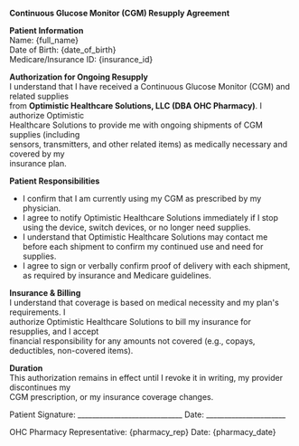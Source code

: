 **Continuous Glucose Monitor (CGM) Resupply Agreement**  

**Patient Information**  
Name: {full_name}  
Date of Birth: {date_of_birth}  
Medicare/Insurance ID: {insurance_id}  


**Authorization for Ongoing Resupply**  
I understand that I have received a Continuous Glucose Monitor (CGM) and related supplies  
from **Optimistic Healthcare Solutions, LLC (DBA OHC Pharmacy)**. I authorize Optimistic  
Healthcare Solutions to provide me with ongoing shipments of CGM supplies (including  
sensors, transmitters, and other related items) as medically necessary and covered by my  
insurance plan.  


**Patient Responsibilities**  
- I confirm that I am currently using my CGM as prescribed by my physician.  
- I agree to notify Optimistic Healthcare Solutions immediately if I stop using the device, switch devices, or no longer need supplies.  
- I understand that Optimistic Healthcare Solutions may contact me before each shipment to confirm my continued use and need for supplies.  
- I agree to sign or verbally confirm proof of delivery with each shipment, as required by insurance and Medicare guidelines.  


**Insurance & Billing**  
I understand that coverage is based on medical necessity and my plan's requirements. I  
authorize Optimistic Healthcare Solutions to bill my insurance for resupplies, and I accept  
financial responsibility for any amounts not covered (e.g., copays, deductibles, non-covered items).  


**Duration**  
This authorization remains in effect until I revoke it in writing, my provider discontinues my  
CGM prescription, or my insurance coverage changes.  


Patient Signature: _____________________________    Date: ______________________  

OHC Pharmacy Representative: {pharmacy_rep}    Date: {pharmacy_date}  
